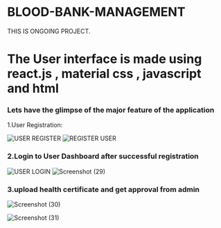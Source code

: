 # BLOOD-BANK-MANAGEMENT 
THIS IS ONGOING PROJECT.
# The User interface is made using react.js , material css , javascript and html
### Lets have the glimpse of the major feature of the application
1.User Registration:

 ![USER REGISTER](https://user-images.githubusercontent.com/48153639/56752433-defe8e00-67a5-11e9-9420-f539e9d3bf4f.png)
![REGISTER USER](https://user-images.githubusercontent.com/48153639/56752560-2dac2800-67a6-11e9-84b6-27ae346e9355.png)
### 2.Login to User Dashboard after successful registration
![USER LOGIN](https://user-images.githubusercontent.com/48153639/56753161-95af3e00-67a7-11e9-9463-ee0ee07820b2.png)
![Screenshot (29)](https://user-images.githubusercontent.com/48153639/56754695-4965fd00-67ab-11e9-9de7-a9eaf756c470.png)

### 3.upload health certificate and get approval from admin
![Screenshot (30)](https://user-images.githubusercontent.com/48153639/56755206-98f8f880-67ac-11e9-92e6-8045f8e63124.png)

![Screenshot (31)](https://user-images.githubusercontent.com/48153639/56755226-a31af700-67ac-11e9-8615-bffa584f12ee.png)



